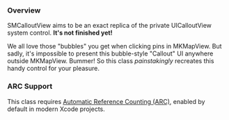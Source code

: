 
### Overview

SMCalloutView aims to be an exact replica of the private UICalloutView system control. **It's not finished yet!**

We all love those "bubbles" you get when clicking pins in MKMapView. But sadly, it's impossible to present this bubble-style "Callout" UI anywhere outside MKMapView. Bummer! So this class _painstakingly_ recreates this handy control for your pleasure.

### ARC Support

This class requires [Automatic Reference Counting (ARC)](http://clang.llvm.org/docs/AutomaticReferenceCounting.html), enabled by default in modern Xcode projects.
